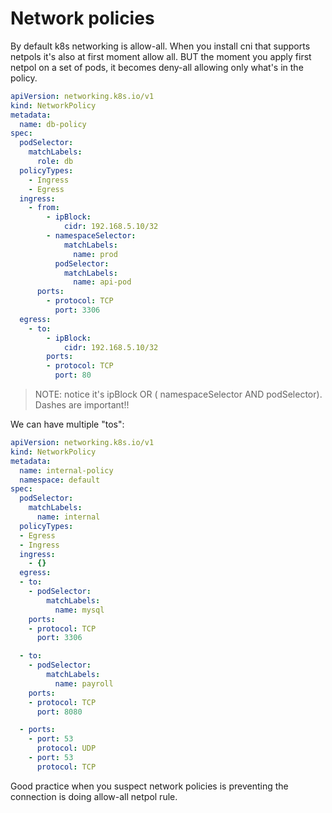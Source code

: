 # Network policies

By default k8s networking is allow-all. When you install cni that supports netpols it's also at first moment allow all. BUT the moment you apply first netpol on a set of pods, it becomes deny-all allowing only what's in the policy.

```yaml
apiVersion: networking.k8s.io/v1
kind: NetworkPolicy
metadata:
  name: db-policy
spec:
  podSelector:
    matchLabels:
      role: db
  policyTypes:
    - Ingress
    - Egress
  ingress:
    - from:
        - ipBlock:
            cidr: 192.168.5.10/32
        - namespaceSelector:
            matchLabels:
              name: prod
          podSelector:
            matchLabels:
              name: api-pod
      ports:
        - protocol: TCP
          port: 3306
  egress:
    - to:
        - ipBlock:
            cidr: 192.168.5.10/32
        ports:
        - protocol: TCP
          port: 80
```

> NOTE: notice it's ipBlock OR ( namespaceSelector AND podSelector). Dashes are important!!

We can have multiple "tos":
```yaml
apiVersion: networking.k8s.io/v1
kind: NetworkPolicy
metadata:
  name: internal-policy
  namespace: default
spec:
  podSelector:
    matchLabels:
      name: internal
  policyTypes:
  - Egress
  - Ingress
  ingress:
    - {}
  egress:
  - to:
    - podSelector:
        matchLabels:
          name: mysql
    ports:
    - protocol: TCP
      port: 3306

  - to:
    - podSelector:
        matchLabels:
          name: payroll
    ports:
    - protocol: TCP
      port: 8080

  - ports:
    - port: 53
      protocol: UDP
    - port: 53
      protocol: TCP
```

Good practice when you suspect network policies is preventing the connection is doing allow-all netpol rule.
